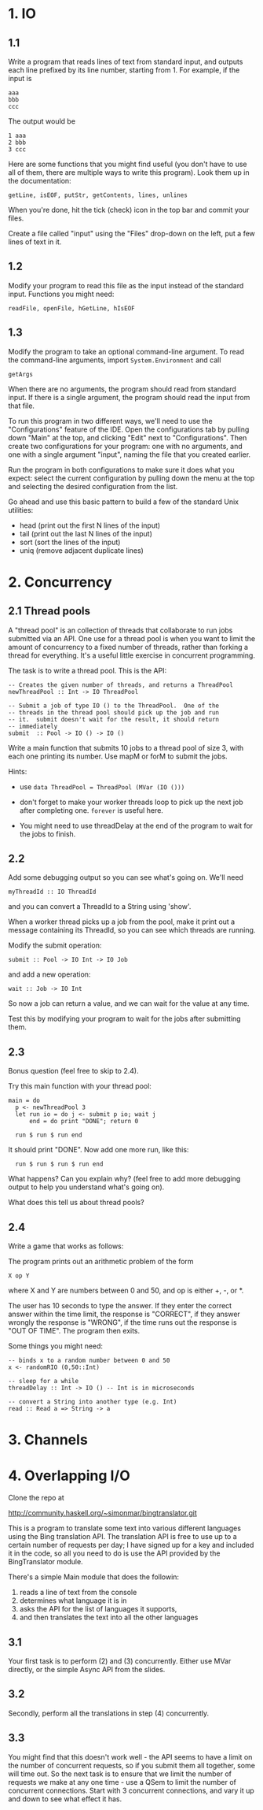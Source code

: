 # 1. IO

## 1.1

Write a program that reads lines of text from standard input, and
outputs each line prefixed by its line number, starting from 1.  For
example, if the input is

    aaa
    bbb
    ccc

The output would be

    1 aaa
    2 bbb
    3 ccc

Here are some functions that you might find useful (you don't have to
use all of them, there are multiple ways to write this program).  Look
them up in the documentation:

    getLine, isEOF, putStr, getContents, lines, unlines

When you're done, hit the tick (check) icon in the top bar and commit
your files.

Create a file called "input" using the "Files" drop-down on the left,
put a few lines of text in it.

## 1.2

Modify your program to read this file as the input instead of the
standard input.  Functions you might need:

    readFile, openFile, hGetLine, hIsEOF

## 1.3

Modify the program to take an optional command-line argument.  To read
the command-line arguments, import `System.Environment` and call

    getArgs

When there are no arguments, the program should read from standard
input.  If there is a single argument, the program should read the
input from that file.

To run this program in two different ways, we'll need to use the
"Configurations" feature of the IDE.  Open the configurations tab by
pulling down "Main" at the top, and clicking "Edit" next to
"Configurations". Then create two configurations for your program: one
with no arguments, and one with a single argument "input", naming the
file that you created earlier.

Run the program in both configurations to make sure it does what you
expect: select the current configuration by pulling down the menu at
the top and selecting the desired configuration from the list.

Go ahead and use this basic pattern to build a few of the standard
Unix utilities:

* head (print out the first N lines of the input)
* tail (print out the last N lines of the input)
* sort (sort the lines of the input)
* uniq (remove adjacent duplicate lines)

# 2. Concurrency

## 2.1 Thread pools

A "thread pool" is an collection of threads that collaborate to run
jobs submitted via an API.  One use for a thread pool is when you want
to limit the amount of concurrency to a fixed number of threads,
rather than forking a thread for everything.  It's a useful little
exercise in concurrent programming.

The task is to write a thread pool.  This is the API:

    -- Creates the given number of threads, and returns a ThreadPool
    newThreadPool :: Int -> IO ThreadPool

    -- Submit a job of type IO () to the ThreadPool.  One of the
    -- threads in the thread pool should pick up the job and run
    -- it.  submit doesn't wait for the result, it should return
    -- immediately
    submit  :: Pool -> IO () -> IO ()

Write a main function that submits 10 jobs to a thread pool of size 3,
with each one printing its number.  Use mapM or forM to submit the
jobs.

Hints:

* use `data ThreadPool = ThreadPool (MVar (IO ()))`

* don't forget to make your worker threads loop to pick up the next job after completing one.  `forever` is useful here.

* You might need to use threadDelay at the end of the program to wait for the jobs to finish.

## 2.2

Add some debugging output so you can see what's going on.  We'll
need

    myThreadId :: IO ThreadId

and you can convert a ThreadId to a String using 'show'.

When a worker thread picks up a job from the pool, make it print out a
message containing its ThreadId, so you can see which threads are
running.

Modify the submit operation:

    submit :: Pool -> IO Int -> IO Job

and add a new operation:

    wait :: Job -> IO Int

So now a job can return a value, and we can wait for the value at any
time.

Test this by modifying your program to wait for the jobs after
submitting them.

## 2.3

Bonus question (feel free to skip to 2.4).

Try this main function with your thread pool:

    main = do
      p <- newThreadPool 3
      let run io = do j <- submit p io; wait j
          end = do print "DONE"; return 0

      run $ run $ run end

It should print "DONE".  Now add one more run, like this:

      run $ run $ run $ run end

What happens?  Can you explain why? (feel free to add more
debugging output to help you understand what's going on).

What does this tell us about thread pools?

## 2.4

Write a game that works as follows:

The program prints out an arithmetic problem of the form

    X op Y

where X and Y are numbers between 0 and 50, and op is either +, -, or
*.

The user has 10 seconds to type the answer.  If they enter the correct
answer within the time limit, the response is "CORRECT", if they
answer wrongly the response is "WRONG", if the time runs out the
response is "OUT OF TIME".  The program then exits.

Some things you might need:

    -- binds x to a random number between 0 and 50
    x <- randomRIO (0,50::Int)

    -- sleep for a while
    threadDelay :: Int -> IO () -- Int is in microseconds

    -- convert a String into another type (e.g. Int)
    read :: Read a => String -> a


# 3. Channels

# 4. Overlapping I/O

Clone the repo at

   http://community.haskell.org/~simonmar/bingtranslator.git

This is a program to translate some text into various different
languages using the Bing translation API.  The translation API is free
to use up to a certain number of requests per day; I have signed up
for a key and included it in the code, so all you need to do is use
the API provided by the BingTranslator module.

There's a simple Main module that does the followin:

1. reads a line of text from the console
2. determines what language it is in
3. asks the API for the list of languages it supports,
4. and then translates the text into all the other languages

## 3.1

Your first task is to perform (2) and (3) concurrently.  Either use
MVar directly, or the simple Async API from the slides.

## 3.2

Secondly, perform all the translations in step (4) concurrently.

## 3.3

You might find that this doesn't work well - the API seems to have a
limit on the number of concurrent requests, so if you submit them all
together, some will time out.  So the next task is to ensure that we
limit the number of requests we make at any one time - use a QSem to
limit the number of concurrent connections.  Start with 3 concurrent
connections, and vary it up and down to see what effect it has.
